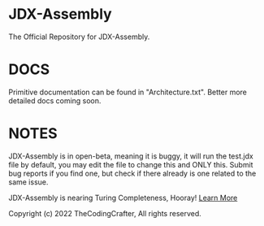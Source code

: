 # JDX-Assembly
The Official Repository for JDX-Assembly.


# DOCS
Primitive documentation can be found in "Architecture.txt".
Better more detailed docs coming soon.

# NOTES
JDX-Assembly is in open-beta, meaning it is buggy, it will run the test.jdx file by default, you may edit the file to change this and ONLY this.
Submit bug reports if you find one, but check if there already is one related to the same issue.

JDX-Assembly is nearing Turing Completeness, Hooray! [Learn More](https://en.wikipedia.org/wiki/Turing_completeness)

Copyright (c) 2022 TheCodingCrafter, All rights reserved.
